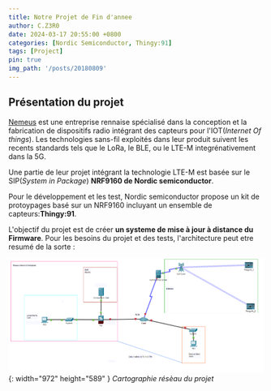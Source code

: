 ```yaml
---
title: Notre Projet de Fin d'annee
author: C.Z3R0
date: 2024-03-17 20:55:00 +0800
categories: [Nordic Semiconductor, Thingy:91]
tags: [Project]
pin: true
img_path: '/posts/20180809'
---
```


## Présentation du projet

[Nemeus](https://www.nemeus.fr) est une entreprise rennaise spécialisé dans la conception et la fabrication de dispositifs radio intégrant des capteurs pour l'IOT(*Internet Of things*).
Les technologies sans-fil exploités dans leur produit suivent les recents standards tels que le LoRa, le BLE, ou le LTE-M integrénativement dans la 5G.

Une partie de leur projet intégrant la technologie LTE-M est basée sur le SIP(*System in Package*) **NRF9160 de Nordic semiconductor**.

Pour le développement et les test, Nordic semiconductor propose un kit de protoypages basé sur un NRF9160 incluyant un ensemble de capteurs:**Thingy:91**.

L'objectif du projet est de créer **un systeme de mise à jour à distance du Firmware**.
Pour les besoins du projet et des tests, l'architecture peut etre resumé de la sorte :

![Desktop View](https://raw.githubusercontent.com/aya-corp/aya-corp.github.io/main/assets/presentation/cartonet.png){: width="972" height="589" }
_Cartographie résèau du projet_



